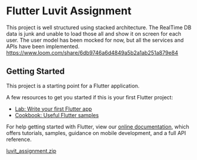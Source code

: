 # Flutter Luvit Assignment

This project is well structured using stacked architecture. 
The RealTime DB data is junk and unable to load those all and show it on screen for each user. 
The user model has been mocked for now, but all the services and APIs have been implemented.
https://www.loom.com/share/6db9746a6d4849a5b2a1ab251a879e84

## Getting Started

This project is a starting point for a Flutter application.

A few resources to get you started if this is your first Flutter project:

- [Lab: Write your first Flutter app](https://flutter.dev/docs/get-started/codelab)
- [Cookbook: Useful Flutter samples](https://flutter.dev/docs/cookbook)

For help getting started with Flutter, view our
[online documentation](https://flutter.dev/docs), which offers tutorials,
samples, guidance on mobile development, and a full API reference.

[luvit_assignment.zip](https://github.com/EshetuLucas/luvit/files/12867759/luvit_assignment.zip)

